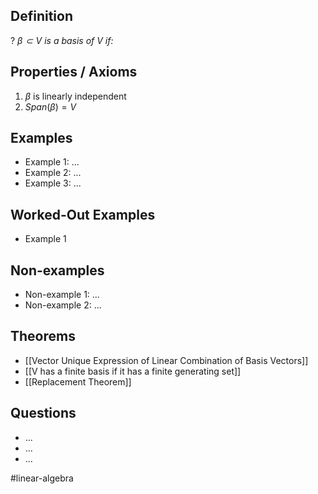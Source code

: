 
## Definition
?
*$\beta \subset V$ is a basis of V if:*
## Properties / Axioms
1. $\beta$ is linearly independent
2. $Span(\beta)=V$
<!--SR:!2025-06-13,4,270-->

## Examples
- Example 1: ...
‎ 
- Example 2: ...
‎ 
- Example 3: ...

## Worked-Out Examples
- Example 1

## Non-examples
- Non-example 1: ...
- Non-example 2: ...

## Theorems
- [[Vector Unique Expression of Linear Combination of Basis Vectors]]
- [[V has a finite basis if it has a finite generating set]]
- [[Replacement Theorem]]

## Questions
- ...
- ...
- ...



#linear-algebra